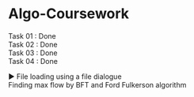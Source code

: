 # Algo-Coursework

<h4></h4>

Task 01 : Done <br/>
Task 02 : Done <br/>
Task 03 : Done <br/>
Task 04 : Done <br/>

▶️ File loading using a file dialogue <br/>
Finding max flow by BFT and Ford Fulkerson algorithm

